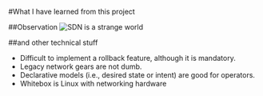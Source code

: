 #What I have learned from this project

##Observation
![SDN is a strange world](https://docs.google.com/drawings/d/1HdnCiv6eWiznVrqaUjqmbibhQqevKvPYAH1csx7H2q0/pub?w=960&h=720)

##and other technical stuff
- Difficult to implement a rollback feature, although it is mandatory.
- Legacy network gears are not dumb.
- Declarative models (i.e., desired state or intent) are good for operators.
- Whitebox is Linux with networking hardware
